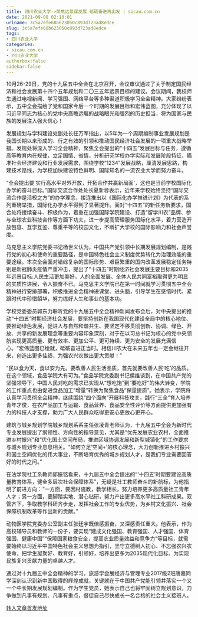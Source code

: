 ```yaml
---
title: 四川农业大学->聚焦远景谋发展 砥砺奋进再出发 | sicau.com.cn
date: 2021-09-08 02:10:01
urlname: 3c5a7efe68b623050c893d723ad8edce
slug: 3c5a7efe68b623050c893d723ad8edce
tags: 
- 四川农业大学
categories:
- sicau.com.cn
- 四川农业大学
authorbox:false
sidebar:false
---
```

10月26-29日，党的十九届五中全会在北京召开，会议审议通过了关于制定国民经济和社会发展第十四个五年规划和二〇三五年远景目标的建议。会议期间，我校师生通过电视新闻、学习强国、网络平台等多种渠道积极学习全会精神。大家纷纷表示，五中全会描绘了党和国家今后一个时期的发展目标和宏伟蓝图，充分体现了以习近平同志为核心的党中央高瞻远瞩的战略眼光和强烈的历史担当，将为国家与民族的发展注入强大信心！

发展规划与学科建设处副处长任万军指出，以5年为一个周期编制事业发展规划是我国长期以来形成的、行之有效的引领和推动国民经济社会发展的一项重大战略举措。发规处将深入学习全会精神，聚焦全会提出的“十四五”发展目标与任务，遵循高等教育内在规律，立足国情、省情，分析研究学校办学实际和发展阶段特征，瞄准社会经济建设和行业发展需求，围绕学校“1234”发展战略，厘清发展思路，构建技术路线，为学校加快建设特色鲜明、国际知名的一流农业大学而努力奋斗。

“全会提出要‘实行高水平对外开放，开拓合作共赢新局面’，这也是当前学校国际化办学的奋斗目标。”国际交流合作处处长夏新蓉表示，近年来学校始终坚持“国际交流合作是活校之方”的办学理念，接连推出以《国际化办学推进计划》为代表的系列重磅举措，国际化办学水平得到了显著提升。面对“十四五”的新任务新要求，国合处将接续奋斗、积极作为，着重在加强国际学院建设、打造“留学川农”品牌、参与全球农业科技合作等方面下功夫，进一步提高管理服务国际化水平，着力营造开放包容、互学互鉴、尊重平等的校园文化，不断扩大学校的国际影响力和社会声誉度。

马克思主义学院党委书记杨世义认为，中国共产党引领中长期发展规划编制，是践行党的初心和使命的重要路径，是中国特色社会主义制度优势转化为治理效能的重要途经。本次全会面对错综复杂的国际形势、艰巨繁重的国内改革发展稳定任务特别是新冠肺炎疫情严重冲击，提出了“十四五”时期经济社会发展主要目标和2035年远景目标:人民生活更加美好，人的全面发展、全体人民共同富裕取得更为明显的实质性进展，令人振奋不已。马克思主义学院已在第一时间就学习贯彻五中全会精神进行安排部署，积极推进全会精神进课堂、进头脑，引导学生在感悟时代、紧跟时代中珍惜韶华，努力练好人生和事业的基本功。

学校党委委员郭东力聆听党的十九届五中全会精神新闻发布会后，对中央提出的推动“十四五”时期经济社会发展，要坚持创新在我国现代化建设全局中的核心地位、要推动绿色发展，促进人与自然和谐共生、要坚定不移贯彻创新、协调、绿色、开放、共享的新发展理念等重要内容印象深刻，对于在以习总书记为核心的党中央领航实现更高质量、更有效率、更加公平、更可持续、更为安全的发展充满信心。“宏伟蓝图已绘就，砥砺奋进正当时。相信川农大在未来五年也一定会继往开来，创造出更多佳绩，为强农兴农做出更大贡献！”

“民以食为天，食以安为先。要改善人民生活品质，首先就要改善人民‘吃’的品质。在这个领域，食品学院大有可为。”食品学院党委副书记侯维谈到，在中国共产党的坚强领导下，中国人民对吃的需求已实现从“想吃饱”到“要吃好”的伟大转变，学院的工作重点也由促进食品加工“增量”转换为聚焦食品“保量提质”。她表示，学院将认真学习贯彻全会精神，继续围绕“四个面向”开展科技攻关，践行“三全”育人培养青年才俊，在农产品加工与运输、食品营养、食品安全性评价等方面提供更加强有力的科技人才支撑，助力广大人民群众吃得更安心更放心更开心。

建筑与城乡规划学院城乡规划系系主任张凌青老师认为，十九届五中全会为新时代专业发展提出了纲领性、方向性的指导意见，尤其是“优先发展农业农村，全面推进乡村振兴”和“优化国土空间布局，推进区域协调发展和新型城镇化”的工作要求与城乡规划专业息息相关。“如何立足‘空间+’的核心理念，大力创新推进乡村振兴和国土空间优化的伟大事业，不断培育优秀的城乡规划人才，是我们专业需要回答好的时代之问。”

在法学院社工系教师邱振铭看来，十九届五中全会提出的“‘十四五’时期要建设高质量教育体系，健全多层次社会保障体系”，无疑是社工教师奋斗的新航标，为他指明了前进方向：“一方面，要因材施教，教学相长，努力培养更多高质量社工青年人才；另一方面，要脚踏实地、潜心钻研，努力产出更多高水平社工科研成果。双管齐下，争取教学科研齐步走，发挥社会工作的专业优势，为乡村文化振兴、社会保障机制改革等作出新的贡献。”

动物医学院党委办公室副主任张廷宇既倍感振奋，又深感责任重大。他表示，作为高校辅导员和教师的一份子，要实现“建成文化强国、教育强国、人才强国、体育强国、健康中国”“保障国家粮食安全，提高农业质量效益和竞争力”等目标，就需要始终以习近平中国特色社会主义思想为指引，坚守立德树人初心、不忘强农兴农使命，把学生凝聚好、教育好，引领好，培养出更多为2035现代化目标、为实现民族复兴贡献力量的卓越人才。

通过对十九届五中全会精神的学习，旅游学会展经济与管理专业2017级2班唐嘉同学深刻认识到新中国取得的辉煌成就，关键就在于中国共产党能引领并落实一个又一个中长期发展规划编制。作为学生党员，她表示自己也将牢固树立规划意识，力争做到凡事有规划、凡事有重点，督促自己尽快成长一名合格的社会主义接班人。



[转入文章首发地址](https://news.sicau.edu.cn/info/1135/59635.htm)